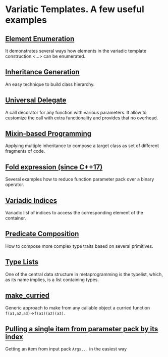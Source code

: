 # Variatic Templates. A few useful examples

## [Element Enumeration](./enumeration)
It demonstrates several ways how elements in the variadic template construction <...> can be enumerated.

## [Inheritance Generation](./inheritance)
An easy technique to build class hierarchy.

## [Universal Delegate](./universal%20delegate)
A call decorator for any function with various parameters. It allow to customize the call with extra functionality and provides that no overhead.

## [Mixin-based Programming](./mixins)
Applying multiple inheritance to compose a target class as set of different fragments of code.

## [Fold expression (since C++17)](./fold_expressions)
Several examples how to reduce function parameter pack over a binary operator.

## [Variadic Indices](./variadic_indices)
Variadic list of indices to access the corresponding element of the container.

## [Predicate Composition](./predicate_composition)
How to compose more complex type traits based on several primitives.

## [Type Lists](https://github.com/nikolaAV/skeleton/tree/master/type_list)
One of the central data structure in metaprogramming is the typelist, which, as its name implies, is a list containing types.

## [make_curried](../lambda/lambda_currying/main2.cpp)
Generic approach to make from any callable object a curried function `f(a1,a2,a3)`->`f(a1)(a2)(a3)`.

## [Pulling a single item from parameter pack by its index](./pulling_by_index)
Getting an item from input pack `Args...` in the easiest way
